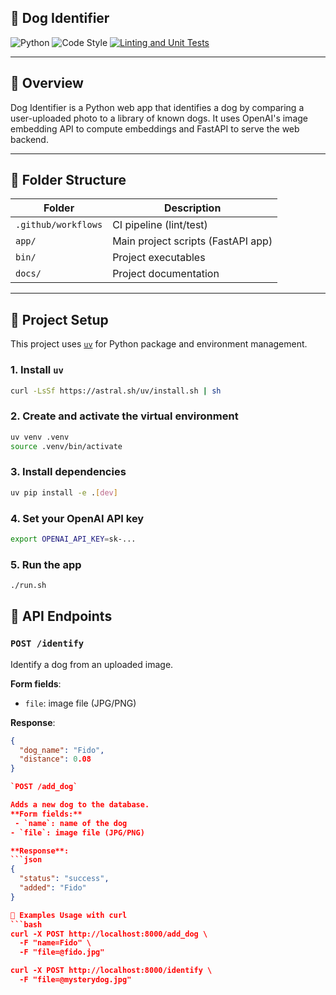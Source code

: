 ## 🐶 Dog Identifier

![Python](https://img.shields.io/badge/python-3670A0?logo=python&logoColor=ffdd54&style=for-the-badge)
![Code Style](https://img.shields.io/badge/code%20style-pep8-orange)
[![Linting and Unit Tests](https://github.com/nomia-mike/whodat/actions/workflows/ci.yml/badge.svg)](https://github.com/nomia-mike/whodat/actions/workflows/ci.yml)

---

## 🧠 Overview

Dog Identifier is a Python web app that identifies a dog by comparing a user-uploaded photo to a library of known dogs. It uses OpenAI's image embedding API to compute embeddings and FastAPI to serve the web backend.

---

## 📁 Folder Structure

| Folder             | Description                       |
|--------------------|-----------------------------------|
| `.github/workflows`| CI pipeline (lint/test)           |
| `app/`             | Main project scripts (FastAPI app)|
| `bin/`             | Project executables               |
| `docs/`            | Project documentation             |

---

## 🚀 Project Setup

This project uses [`uv`](https://github.com/astral-sh/uv) for Python package and environment management.

### 1. Install `uv`
```bash
curl -LsSf https://astral.sh/uv/install.sh | sh
```

### 2. Create and activate the virtual environment
```bash
uv venv .venv
source .venv/bin/activate
```

### 3. Install dependencies
```bash
uv pip install -e .[dev]
```

### 4. Set your OpenAI API key
```bash
export OPENAI_API_KEY=sk-...
```

### 5. Run the app
```bash
./run.sh
```

## 🧪 API Endpoints

### `POST /identify`

Identify a dog from an uploaded image.

**Form fields**:
- `file`: image file (JPG/PNG)

**Response**:
```json
{
  "dog_name": "Fido",
  "distance": 0.08
}

`POST /add_dog`

Adds a new dog to the database.
**Form fields:**
 - `name`: name of the dog
- `file`: image file (JPG/PNG)

**Response**:
```json
{
  "status": "success",
  "added": "Fido"
}

🧪 Examples Usage with curl
```bash
curl -X POST http://localhost:8000/add_dog \
  -F "name=Fido" \
  -F "file=@fido.jpg"

curl -X POST http://localhost:8000/identify \
  -F "file=@mysterydog.jpg"
```
